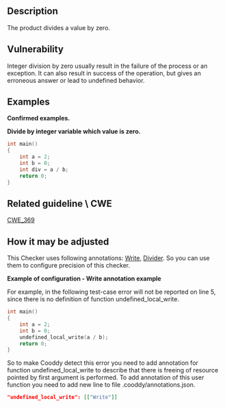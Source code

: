 ## Description

The product divides a value by zero.

## Vulnerability

Integer division by zero usually result in the failure of the process or an exception. It can also result in success of the operation, but gives an erroneous answer or lead to undefined behavior.

## Examples

**Confirmed examples.**

**Divide by integer variable which value is zero.**

```cpp
int main()
{
    int a = 2;
    int b = 0;
    int div = a / b;
    return 0;
}
```

## Related guideline \ CWE

[CWE_369](https://cwe.mitre.org/data/definitions/369.md)

## How it may be adjusted

This Checker uses following annotations: [Write](Annotations.md), [Divider](Annotations.md). So you can use them to configure precision of this checker.

**Example of configuration - Write annotation example**

For example, in the following test-case error will not be reported on line 5, since there is no definition of function undefined_local_write.

```cpp
int main()
{
    int a = 2;
    int b = 0;
    undefined_local_write(a / b);
    return 0;
}
```

So to make Cooddy detect this error you need to add annotation for function undefined_local_write to describe that there is freeing of resource pointed by first argument is performed. To add annotation of this user function you need to add new line to file .cooddy/annotations.json.

```json
"undefined_local_write": [["Write"]]
```
